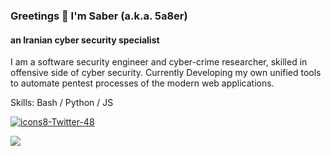 ### Greetings 👋 I'm Saber (a.k.a. 5a8er)
#### an Iranian cyber security specialist
I am a software security engineer and cyber-crime researcher, skilled in offensive side of cyber security.
Currently Developing my own unified tools to automate pentest processes of the modern web applications.

Skills:  Bash / Python / JS 

[![icons8-Twitter-48](https://img.icons8.com/color/48/twitter--v1.png)](https://twitter.com/5a8er)

![](http://github-profile-summary-cards.vercel.app/api/cards/stats?username=5a8er&theme=github_dark)
